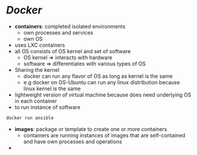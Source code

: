 # ***Docker***

- **containers**: completed isolated environments
  - own processes and services
  - own OS
- uses LXC containers
- all OS consists of OS kernel and set of software
  - OS kernel => interacts with hardware
  - software => differentiates with various types of OS
- Sharing the kernel
  - docker can run any flavor of OS as long as kernel is the same
  - e.g docker on OS-Ubuntu can run any linux distribution because linux kernel is the same
- lightweight version of virtual machine because does need underlying OS in each container
- to run instance of software

```bash
docker run ansible
```

- **images**: package or template to create one or more containers
  - containers are running instances of images that are self-contained and have own processes and operations
- 
